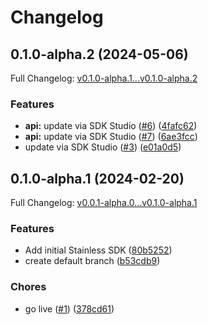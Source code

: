 # Changelog

## 0.1.0-alpha.2 (2024-05-06)

Full Changelog: [v0.1.0-alpha.1...v0.1.0-alpha.2](https://github.com/denoland/subhosting-go/compare/v0.1.0-alpha.1...v0.1.0-alpha.2)

### Features

* **api:** update via SDK Studio ([#6](https://github.com/denoland/subhosting-go/issues/6)) ([4fafc62](https://github.com/denoland/subhosting-go/commit/4fafc62d2327beb44d5fd21890c555ab2eff00d8))
* **api:** update via SDK Studio ([#7](https://github.com/denoland/subhosting-go/issues/7)) ([6ae3fcc](https://github.com/denoland/subhosting-go/commit/6ae3fcce67e3bdb04baa284a6d9313112c50c557))
* update via SDK Studio ([#3](https://github.com/denoland/subhosting-go/issues/3)) ([e01a0d5](https://github.com/denoland/subhosting-go/commit/e01a0d5b32f58dccda9938531f4d67a5fd7b19ad))

## 0.1.0-alpha.1 (2024-02-20)

Full Changelog: [v0.0.1-alpha.0...v0.1.0-alpha.1](https://github.com/denoland/subhosting-go/compare/v0.0.1-alpha.0...v0.1.0-alpha.1)

### Features

* Add initial Stainless SDK ([80b5252](https://github.com/denoland/subhosting-go/commit/80b52529316f7e7fba9f81dccc224df5111b3fda))
* create default branch ([b53cdb9](https://github.com/denoland/subhosting-go/commit/b53cdb90c3a47577d2efdb1c00bf5a763f99ee26))


### Chores

* go live ([#1](https://github.com/denoland/subhosting-go/issues/1)) ([378cd61](https://github.com/denoland/subhosting-go/commit/378cd61be26aa3fa5f1607b23221edabcd24e139))
